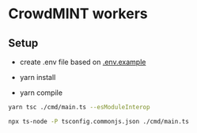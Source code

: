 # CrowdMINT workers

## Setup

- create .env file based on [.env.example](./.env.example)
- yarn install

- yarn compile

```bash
yarn tsc ./cmd/main.ts --esModuleInterop
```

```bash
npx ts-node -P tsconfig.commonjs.json ./cmd/main.ts
```